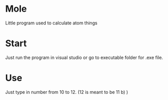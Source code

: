 # Mole
Little program used to calculate atom things

# Start
Just run the program in visual studio or go to executable folder for .exe file.

# Use
Just type in number from 10 to 12. (12 is meant to be 11 b) )

